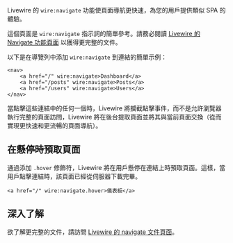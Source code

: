 Livewire 的 `wire:navigate` 功能使頁面導航更快速，為您的用戶提供類似 SPA 的體驗。

這個頁面是 `wire:navigate` 指示詞的簡單參考。請務必閱讀 [Livewire 的 Navigate 功能頁面](/docs/navigate) 以獲得更完整的文件。

以下是在導覽列中添加 `wire:navigate` 到連結的簡單示例：

```blade
<nav>
    <a href="/" wire:navigate>Dashboard</a>
    <a href="/posts" wire:navigate>Posts</a>
    <a href="/users" wire:navigate>Users</a>
</nav>
```

當點擊這些連結中的任何一個時，Livewire 將攔截點擊事件，而不是允許瀏覽器執行完整的頁面訪問，Livewire 將在後台提取頁面並將其與當前頁面交換（從而實現更快速和更流暢的頁面導航）。

## 在懸停時預取頁面

通過添加 `.hover` 修飾符，Livewire 將在用戶懸停在連結上時預取頁面。這樣，當用戶點擊連結時，該頁面已經從伺服器下載完畢。

```blade
<a href="/" wire:navigate.hover>儀表板</a>
```

## 深入了解

欲了解更完整的文件，請訪問 [Livewire 的 navigate 文件頁面](/docs/navigate)。
